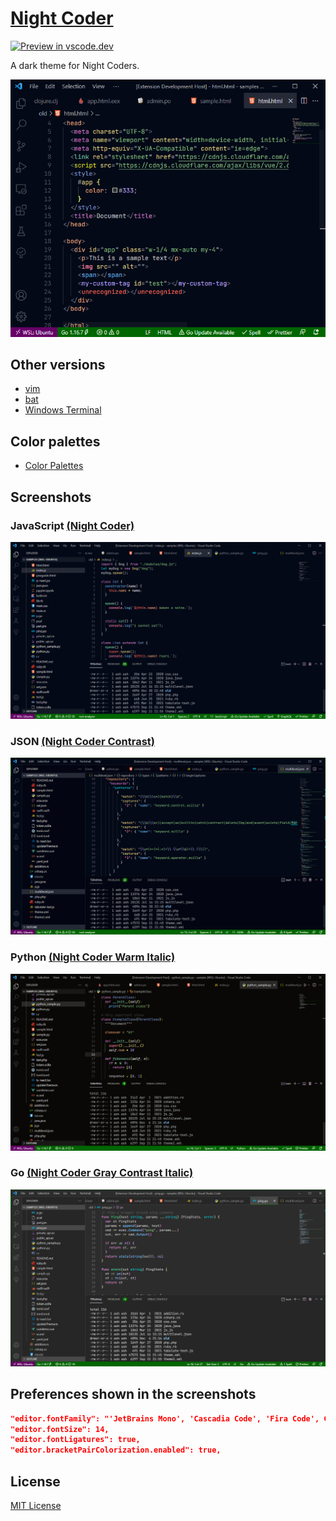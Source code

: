 # [Night Coder](https://marketplace.visualstudio.com/items?itemName=a5hk.night-coder)

[![Preview in vscode.dev](https://img.shields.io/badge/preview%20in-vscode.dev-060?style=for-the-badge&labelColor=030917)](https://vscode.dev/theme/a5hk.night-coder/Night%20Coder)

A dark theme for Night Coders.

![html](/screenshot/html.png)

## Other versions

- [vim](/color-themes/vim/colors/)
- [bat](/color-themes/bat/)
- [Windows Terminal](/color-themes/windows-terminal/)

## Color palettes

- [Color Palettes](/color-themes/vscode/ColorPalette.md)

## Screenshots

### JavaScript [(Night Coder)](https://vscode.dev/theme/a5hk.night-coder/Night%20Coder)

![javascript](/screenshot/n-javascript.png)

### JSON [(Night Coder Contrast)](https://vscode.dev/theme/a5hk.night-coder/Night%20Coder%20Contrast)

![json](/screenshot/nc-json.png)

### Python [(Night Coder Warm Italic)](https://vscode.dev/theme/a5hk.night-coder/Night%20Coder%20Warm%20Italic)

![python](/screenshot/nwi-python.png)

### Go [(Night Coder Gray Contrast Italic)](https://vscode.dev/theme/a5hk.night-coder/Night%20Coder%20Gray%20Contrast%20Italic)

![python](/screenshot/ngci-go.png)

## Preferences shown in the screenshots

```json
"editor.fontFamily": "'JetBrains Mono', 'Cascadia Code', 'Fira Code', Consolas, 'Courier New', monospace",
"editor.fontSize": 14,
"editor.fontLigatures": true,
"editor.bracketPairColorization.enabled": true,
```

## License

[MIT License](/LICENSE)
